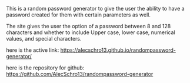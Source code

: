 This is a random password generator to give the user the ability to have a password created for them with certain parameters as well.

The site gives the user the option of a password between 8 and 128 characters and whether to include Upper case, lower case, numerical values, and special characters.

here is the active link: https://alecschro13.github.io/randompassword-generator/

here is the repository for github: https://github.com/AlecSchro13/randompassword-generator


